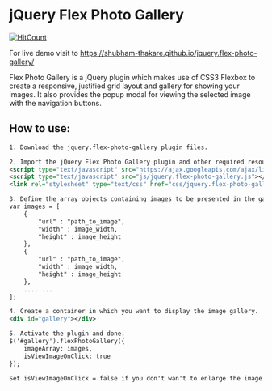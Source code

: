 # jQuery Flex Photo Gallery

[![HitCount](http://hits.dwyl.com/shubham-thakare/jqueryflex-photo-gallery.svg)](http://hits.dwyl.com/shubham-thakare/jqueryflex-photo-gallery)

For live demo visit to https://shubham-thakare.github.io/jquery.flex-photo-gallery/

Flex Photo Gallery is a jQuery plugin which makes use of CSS3 Flexbox to create a responsive, justified grid layout and gallery for showing your images. It also provides the popup modal for viewing the selected image with the navigation buttons.


## How to use:
```xml
1. Download the jquery.flex-photo-gallery plugin files.

2. Import the jQuery Flex Photo Gallery plugin and other required resources into your html document.
<script type="text/javascript" src="https://ajax.googleapis.com/ajax/libs/jquery/2.1.3/jquery.min.js"></script>
<script type="text/javascript" src="js/jquery.flex-photo-gallery.js"></script>
<link rel="stylesheet" type="text/css" href="css/jquery.flex-photo-gallery.css"/>

3. Define the array objects containing images to be presented in the gallery.
var images = [
	{
		"url" : "path_to_image",
		"width" : image_width,
		"height" : image_height
	},
	{
		"url" : "path_to_image",
		"width" : image_width,
		"height" : image_height
	},
	........
];

4. Create a container in which you want to display the image gallery.
<div id="gallery"></div>

5. Activate the plugin and done.
$('#gallery').flexPhotoGallery({
	imageArray: images,
	isViewImageOnClick: true
});

Set isViewImageOnClick = false if you don't wan't to enlarge the image on click event. Default value is true.
```
